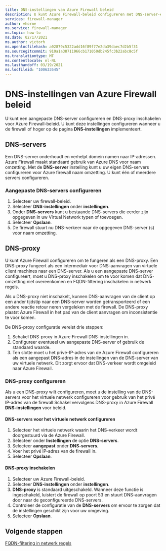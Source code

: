 ```yaml
---
title: DNS-instellingen van Azure Firewall beleid
description: U kunt Azure Firewall-beleid configureren met DNS-server-en DNS-proxy-instellingen.
services: firewall-manager
author: vhorne
ms.service: firewall-manager
ms.topic: how-to
ms.date: 02/17/2021
ms.author: victorh
ms.openlocfilehash: a02879c5322add16f89f77e2da39daec7d2b5f31
ms.sourcegitcommit: 910a1a38711966cb171050db245fc3b22abc8c5f
ms.translationtype: MT
ms.contentlocale: nl-NL
ms.lasthandoff: 03/19/2021
ms.locfileid: "100633645"
---
```

# <a name="azure-firewall-policy-dns-settings"></a>DNS-instellingen van Azure Firewall beleid

U kunt een aangepaste DNS-server configureren en DNS-proxy inschakelen voor Azure Firewall-beleid. U kunt deze instellingen configureren wanneer u de firewall of hoger op de pagina **DNS-instellingen** implementeert.

## <a name="dns-servers"></a>DNS-servers

Een DNS-server onderhoudt en verhelpt domein namen naar IP-adressen. Azure Firewall maakt standaard gebruik van Azure DNS voor naam omzetting. Met de **DNS-server** instelling kunt u uw eigen DNS-servers configureren voor Azure firewall naam omzetting. U kunt één of meerdere servers configureren.

### <a name="configure-custom-dns-servers"></a>Aangepaste DNS-servers configureren

1. Selecteer uw firewall-beleid.
2. Selecteer **DNS-instellingen** onder **instellingen**.
3. Onder **DNS-servers** kunt u bestaande DNS-servers die eerder zijn opgegeven in uw Virtual Network typen of toevoegen.
4. Selecteer **Opslaan**.
5. De firewall stuurt nu DNS-verkeer naar de opgegeven DNS-server (s) voor naam omzetting.

## <a name="dns-proxy"></a>DNS-proxy

U kunt Azure Firewall configureren om te fungeren als een DNS-proxy. Een DNS-proxy fungeert als een intermediair voor DNS-aanvragen van virtuele client machines naar een DNS-server. Als u een aangepaste DNS-server configureert, moet u DNS-proxy inschakelen om te voor komen dat DNS-omzetting niet overeenkomen en FQDN-filtering inschakelen in netwerk regels.

Als u DNS-proxy niet inschakelt, kunnen DNS-aanvragen van de client op een ander tijdstip naar een DNS-server worden getransporteerd of een andere reactie retour neren vergeleken met de firewall. De DNS-proxy plaatst Azure Firewall in het pad van de client aanvragen om inconsistentie te voor komen.

De DNS-proxy configuratie vereist drie stappen:

1. Schakel DNS-proxy in Azure Firewall DNS-instellingen in.
2. Configureer eventueel uw aangepaste DNS-server of gebruik de standaard waarde.
3. Ten slotte moet u het privé-IP-adres van de Azure Firewall configureren als een aangepast DNS-adres in de instellingen van de DNS-server van uw virtuele netwerk. Dit zorgt ervoor dat DNS-verkeer wordt omgeleid naar Azure Firewall.

### <a name="configure-dns-proxy"></a>DNS-proxy configureren

Als u een DNS-proxy wilt configureren, moet u de instelling van de DNS-servers voor het virtuele netwerk configureren voor gebruik van het privé IP-adres van de firewall Schakel vervolgens DNS-proxy in Azure Firewall **DNS-instellingen** voor beleid.

#### <a name="configure-virtual-network-dns-servers"></a>DNS-servers voor het virtuele netwerk configureren

1. Selecteer het virtuele netwerk waarin het DNS-verkeer wordt doorgestuurd via de Azure Firewall.
2. Selecteer onder **Instellingen** de optie **DNS-servers**.
3. Selecteer **aangepast** onder **DNS-servers**.
4. Voer het privé IP-adres van de firewall in.
5. Selecteer **Opslaan**.

#### <a name="enable-dns-proxy"></a>DNS-proxy inschakelen

1. Selecteer uw Azure Firewall-beleid.
2. Selecteer **DNS-instellingen** onder **instellingen**.
3. **DNS-proxy** is standaard uitgeschakeld. Wanneer deze functie is ingeschakeld, luistert de firewall op poort 53 en stuurt DNS-aanvragen door naar de geconfigureerde DNS-servers.
4. Controleer de configuratie van de **DNS-servers** om ervoor te zorgen dat de instellingen geschikt zijn voor uw omgeving.
5. Selecteer **Opslaan**.

## <a name="next-steps"></a>Volgende stappen

[FQDN-filtering in netwerk regels](fqdn-filtering-network-rules.md)